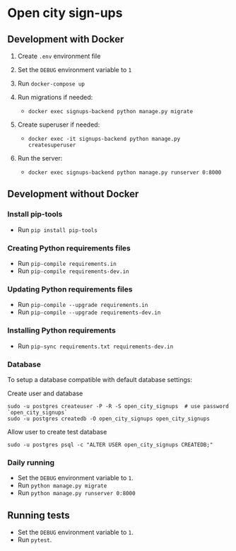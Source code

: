 # Open city sign-ups

## Development with Docker

1. Create `.env` environment file

2. Set the `DEBUG` environment variable to `1`

3. Run `docker-compose up`

4. Run migrations if needed: 
    * `docker exec signups-backend python manage.py migrate`

5. Create superuser if needed: 
    * `docker exec -it signups-backend python manage.py createsuperuser`
   
6. Run the server:
    * `docker exec signups-backend python manage.py runserver 0:8000`


## Development without Docker

### Install pip-tools

* Run `pip install pip-tools`

### Creating Python requirements files

* Run `pip-compile requirements.in`
* Run `pip-compile requirements-dev.in`

### Updating Python requirements files

* Run `pip-compile --upgrade requirements.in`
* Run `pip-compile --upgrade requirements-dev.in`

### Installing Python requirements

* Run `pip-sync requirements.txt requirements-dev.in`

### Database

To setup a database compatible with default database settings:

Create user and database

    sudo -u postgres createuser -P -R -S open_city_signups  # use password `open_city_signups`
    sudo -u postgres createdb -O open_city_signups open_city_signups

Allow user to create test database

    sudo -u postgres psql -c "ALTER USER open_city_signups CREATEDB;"

### Daily running

* Set the `DEBUG` environment variable to `1`.
* Run `python manage.py migrate`
* Run `python manage.py runserver 0:8000`

## Running tests

* Set the `DEBUG` environment variable to `1`.
* Run `pytest`.
